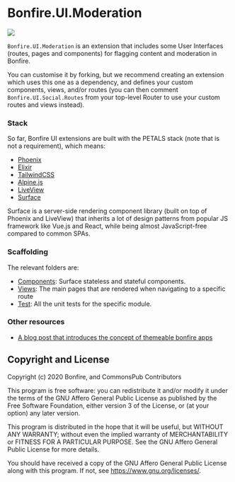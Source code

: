 # Bonfire.UI.Moderation
![](https://i.imgur.com/XoQvDCW.png)

`Bonfire.UI.Moderation` is an extension that includes some User Interfaces (routes, pages and components) for flagging content and moderation in Bonfire.

You can customise it by forking, but we recommend creating an extension which uses this one as a dependency, and defines your custom components, views, and/or routes (you can then comment `Bonfire.UI.Social.Routes` from your top-level Router to use your custom routes and views instead).


### Stack

So far, Bonfire UI extensions are built with the PETALS stack (note that is not a requirement), which means:

- [Phoenix](https://www.phoenixframework.org/)
- [Elixir](https://elixir-lang.org/)
- [TailwindCSS](https://tailwindcss.com/)
- [Alpine.js](https://alpinejs.dev/)
- [LiveView](https://github.com/phoenixframework/phoenix_live_view#readme)
- [Surface](https://surface-ui.org/)

Surface is a server-side rendering component library (built on top of Phoenix and LiveView) that inherits a lot of design patterns from popular JS framework like Vue.js and React, while being almost JavaScript-free compared to common SPAs.


### Scaffolding
The relevant folders are:
- [Components](https://github.com/bonfire-networks/bonfire_ui_moderation/tree/main/lib/components): Surface stateless and stateful components.
- [Views](https://github.com/bonfire-networks/bonfire_ui_moderation/tree/main/lib/views): The main pages that are rendered when navigating to a specific route
- [Test](https://github.com/bonfire-networks/bonfire_ui_moderation/tree/main/test): All the unit tests for the specific module.

### Other resources
- [A blog post that introduces the concept of themeable bonfire apps](https://bonfirenetworks.org/posts/let_thousand_bonfires_bloom/)


## Copyright and License

Copyright (c) 2020 Bonfire, and CommonsPub Contributors

This program is free software: you can redistribute it and/or modify
it under the terms of the GNU Affero General Public License as
published by the Free Software Foundation, either version 3 of the
License, or (at your option) any later version.

This program is distributed in the hope that it will be useful, but
WITHOUT ANY WARRANTY; without even the implied warranty of
MERCHANTABILITY or FITNESS FOR A PARTICULAR PURPOSE.  See the GNU
Affero General Public License for more details.

You should have received a copy of the GNU Affero General Public
License along with this program.  If not, see <https://www.gnu.org/licenses/>.
